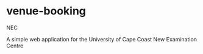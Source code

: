 # venue-booking
NEC

A simple web application for the University of Cape Coast New Examination Centre 
